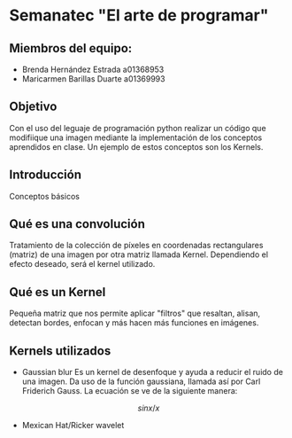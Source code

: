 # Semanatec "El arte de programar"

## Miembros del equipo:
- Brenda Hernández Estrada a01368953
- Maricarmen Barillas Duarte a01369993

## Objetivo
Con el uso del leguaje de programación python realizar un código que modifiique una imagen mediante la implementación de los conceptos aprendidos en clase. Un ejemplo de estos conceptos son los Kernels. 

## Introducción
Conceptos básicos

## Qué es una convolución
Tratamiento de la colección de píxeles en coordenadas rectangulares (matriz) de una imagen por otra matriz  llamada Kernel.  Dependiendo el efecto deseado, será el kernel utilizado.

## Qué es un Kernel
Pequeña matriz que nos permite aplicar "filtros" que resaltan, alisan, detectan bordes, enfocan y más hacen más funciones en imágenes.

## Kernels utilizados
- Gaussian blur
Es un kernel de desenfoque y ayuda a reducir el ruido de una imagen. Da uso de la función gaussiana, llamada así por Carl Friderich Gauss. 
La ecuación se ve de la siguiente manera: 
``` math
sin x / x
```

- Mexican Hat/Ricker wavelet
